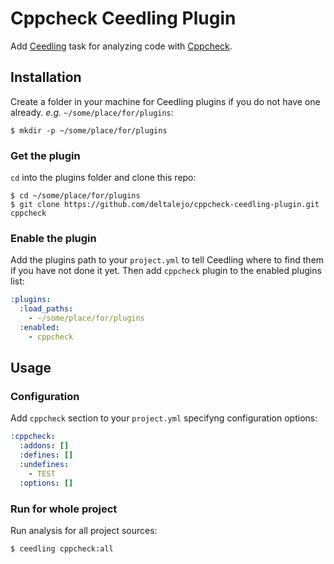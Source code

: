 # Cppcheck Ceedling Plugin

Add [Ceedling](https://github.com/ThrowTheSwitch/Ceedling) task for analyzing
code with [Cppcheck](http://cppcheck.net/).

## Installation

Create a folder in your machine for Ceedling plugins if you do not have one
already. *e.g.* `~/some/place/for/plugins`:

```shell
$ mkdir -p ~/some/place/for/plugins
```

### Get the plugin

`cd` into the plugins folder and clone this repo:

```shell
$ cd ~/some/place/for/plugins
$ git clone https://github.com/deltalejo/cppcheck-ceedling-plugin.git cppcheck
```

### Enable the plugin

Add the plugins path to your `project.yml` to tell Ceedling where to find
them if you have not done it yet. Then add `cppcheck` plugin to the enabled
plugins list:

```yaml
:plugins:
  :load_paths:
    - ~/some/place/for/plugins
  :enabled:
    - cppcheck
```

## Usage

### Configuration

Add `cppcheck` section to your `project.yml` specifyng configuration options:

```yaml
:cppcheck:
  :addons: []
  :defines: []
  :undefines:
    - TEST
  :options: []  
```

### Run for whole project

Run analysis for all project sources:

```shell
$ ceedling cppcheck:all
```

